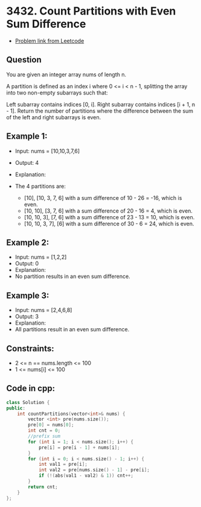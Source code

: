 # 3432. Count Partitions with Even Sum Difference
- [Problem link from Leetcode](https://leetcode.com/problems/count-partitions-with-even-sum-difference/description/)
## Question
You are given an integer array nums of length n.

A partition is defined as an index i where 0 <= i < n - 1, splitting the array into two non-empty subarrays such that:

Left subarray contains indices [0, i].
Right subarray contains indices [i + 1, n - 1].
Return the number of partitions where the difference between the sum of the left and right subarrays is even.
## Example 1:
- Input: nums = [10,10,3,7,6]
- Output: 4
- Explanation:
- The 4 partitions are:

    - [10], [10, 3, 7, 6] with a sum difference of 10 - 26 = -16, which is even.
    - [10, 10], [3, 7, 6] with a sum difference of 20 - 16 = 4, which is even.
    - [10, 10, 3], [7, 6] with a sum difference of 23 - 13 = 10, which is even.
    - [10, 10, 3, 7], [6] with a sum difference of 30 - 6 = 24, which is even.
## Example 2:
- Input: nums = [1,2,2]
- Output: 0
- Explanation:
- No partition results in an even sum difference.
## Example 3:
- Input: nums = [2,4,6,8]
- Output: 3
- Explanation:
- All partitions result in an even sum difference.
## Constraints:
- 2 <= n == nums.length <= 100
- 1 <= nums[i] <= 100
## Code in cpp:
```cpp
class Solution {
public:
    int countPartitions(vector<int>& nums) {
        vector <int> pre(nums.size());
        pre[0] = nums[0];
        int cnt = 0;
        //prefix sum
        for (int i = 1; i < nums.size(); i++) {
            pre[i] = pre[i - 1] + nums[i];
        }
        for (int i = 0; i < nums.size() - 1; i++) {
            int val1 = pre[i];
            int val2 = pre[nums.size() - 1] - pre[i];
            if (!(abs(val1 - val2) & 1)) cnt++;
        }
        return cnt;
    }
};
```
